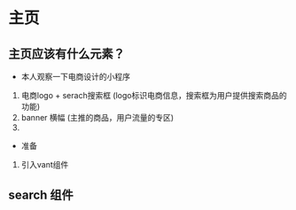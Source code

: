 # 主页

## 主页应该有什么元素？
- 本人观察一下电商设计的小程序
1. 电商logo + serach搜索框 (logo标识电商信息，搜索框为用户提供搜索商品的功能)
2. banner 横幅 (主推的商品，用户流量的专区)
3. 


- 准备
1. 引入vant组件

## search 组件
